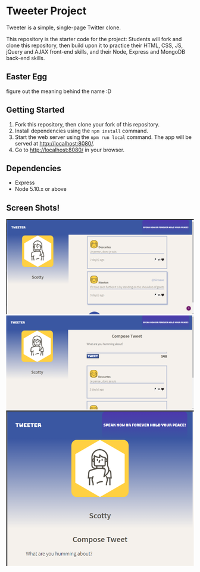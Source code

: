 # Tweeter Project

Tweeter is a simple, single-page Twitter clone.

This repository is the starter code for the project: Students will fork and clone this repository, then build upon it to practice their HTML, CSS, JS, jQuery and AJAX front-end skills, and their Node, Express and MongoDB back-end skills.

## Easter Egg

figure out the meaning behind the name :D

## Getting Started

1. Fork this repository, then clone your fork of this repository.
2. Install dependencies using the `npm install` command.
3. Start the web server using the `npm run local` command. The app will be served at <http://localhost:8080/>.
4. Go to <http://localhost:8080/> in your browser.

## Dependencies

- Express
- Node 5.10.x or above


## Screen Shots!

!["main"](https://github.com/zainen/tweeter/blob/master/docs/main.png)
!["where-to-Tweet"](https://github.com/zainen/tweeter/blob/master/docs/where-to-Tweet.png)
!["Phone"](https://github.com/zainen/tweeter/blob/master/docs/Phone.png)